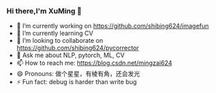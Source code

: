 ### Hi there,I'm XuMing 👋

- 🔭 I’m currently working on https://github.com/shibing624/imagefun
- 🌱 I’m currently learning CV
- 👯 I’m looking to collaborate on https://github.com/shibing624/pycorrector
- 💬 Ask me about NLP, pytorch, ML, CV
- 📫 How to reach me: https://blog.csdn.net/mingzai624
- 😄 Pronouns: 做个星星，有棱有角，还会发光
- ⚡ Fun fact: debug is harder than write bug

<!--
**shibing624/shibing624** is a ✨ _special_ ✨ repository because its `README.md` (this file) appears on your GitHub profile.

Here are some ideas to get you started:

- 🔭 I’m currently working on ...
- 🌱 I’m currently learning ...
- 👯 I’m looking to collaborate on ...
- 🤔 I’m looking for help with ...
- 💬 Ask me about ...
- 📫 How to reach me: ...
- 😄 Pronouns: ...
- ⚡ Fun fact: ...
-->
